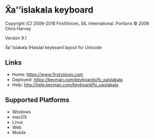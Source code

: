 X̄a'ʼislak̓ala keyboard
======================

Copyright (C) 2008-2018 FirstVoices, SIL International. Portions © 2006 Chris Harvey

Version 9.1

X̄a'ʼislak̓ala (Haisla) keyboard layout for Unicode

Links
-----

 * Home:     <https://www.firstvoices.com>
 * Deployed: <https://keyman.com/keyboards/fv_xaislakala>
 * Help:     <http://help.keyman.com/keyboard/fv_xaislakala>
 
Supported Platforms
-------------------

 * Windows
 * macOS
 * Linux
 * Web
 * Mobile
 
